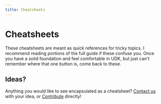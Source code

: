 ```yaml
---
title: Cheatsheets
---
```

# Cheatsheets

These cheatsheets are meant as quick references for tricky topics. I recommend reading portions of the full guide if these confuse you. Once you have a solid foundation and feel comfortable in UDK, but just can't remember where that one button is, come back to these.

## Ideas?

Anything you would like to see encapsulated as a cheatsheet? [Contact us](../more/contact.md) with your idea, or [Contribute](../more/contribute.md) directly!